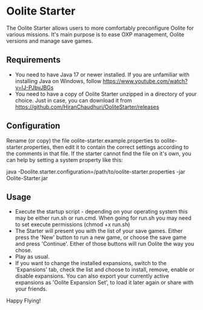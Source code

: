 # Oolite Starter

The Oolite Starter allows users to more comfortably preconfigure Oolite
for various missions. It's main purpose is to ease OXP management, Oolite versions
and manage save games.

## Requirements

* You need to have Java 17 or newer installed. 
  If you are unfamiliar with installing Java on Windows, follow
  https://www.youtube.com/watch?v=IJ-PJbvJBGs
* You need to have a copy of Oolite Starter unzipped in a directory of
  your choice. Just in case, you can download it from
  https://github.com/HiranChaudhuri/OoliteStarter/releases

## Configuration

Rename (or copy) the file oolite-starter.example.properties to 
oolite-starter.properties, then edit it to contain the correct settings according
to the comments in that file. If the starter cannot find the file on it's own,
you can help by setting a system property like this:

java -Doolite.starter.configuration=/path/to/oolite-starter.properties -jar Oolite-Starter.jar

## Usage

* Execute the startup script - depending on your operating system this may be
  either run.sh or run.cmd. When going for run.sh you may need to set execute
  permissions (chmod +x run.sh)
* The Starter will present you with the list of your save games. Either press
  the 'New' button to run a new game, or choose the save game and press 'Continue'.
  Either of those buttons will run Oolite the way you chose.
* Play as usual.
* If you want to change the installed expansions, switch to the 'Expansions' tab,
  check the list and choose to install, remove, enable or disable expansions.
  You can also export your currently active expansions as 'Oolite Expansion Set',
  to load it later again or share with your friends.

Happy Flying!